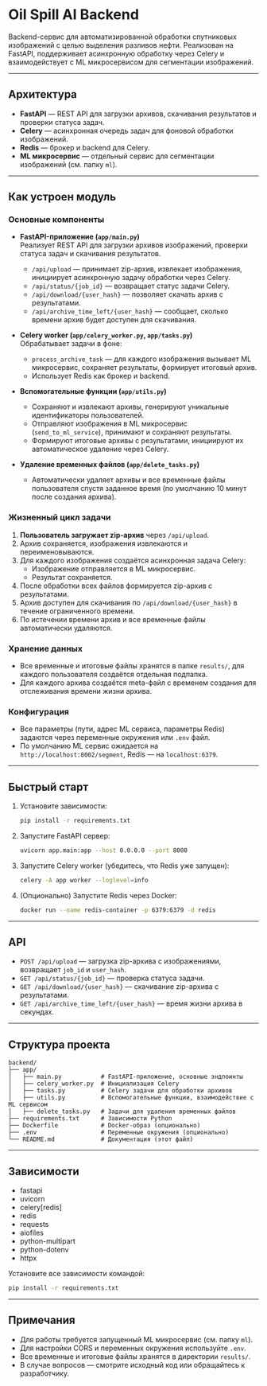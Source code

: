 # Oil Spill AI Backend

Backend-сервис для автоматизированной обработки спутниковых изображений с целью выделения разливов нефти. Реализован на FastAPI, поддерживает асинхронную обработку через Celery и взаимодействует с ML микросервисом для сегментации изображений.

---

## Архитектура

- **FastAPI** — REST API для загрузки архивов, скачивания результатов и проверки статуса задач.
- **Celery** — асинхронная очередь задач для фоновой обработки изображений.
- **Redis** — брокер и backend для Celery.
- **ML микросервис** — отдельный сервис для сегментации изображений (см. папку `ml`).

---

## Как устроен модуль

### Основные компоненты

- **FastAPI-приложение (`app/main.py`)**  
  Реализует REST API для загрузки архивов изображений, проверки статуса задач и скачивания результатов.  
  - `/api/upload` — принимает zip-архив, извлекает изображения, инициирует асинхронную задачу обработки через Celery.
  - `/api/status/{job_id}` — возвращает статус задачи Celery.
  - `/api/download/{user_hash}` — позволяет скачать архив с результатами.
  - `/api/archive_time_left/{user_hash}` — сообщает, сколько времени архив будет доступен для скачивания.

- **Celery worker (`app/celery_worker.py`, `app/tasks.py`)**  
  Обрабатывает задачи в фоне:
  - `process_archive_task` — для каждого изображения вызывает ML микросервис, сохраняет результаты, формирует итоговый архив.
  - Использует Redis как брокер и backend.

- **Вспомогательные функции (`app/utils.py`)**  
  - Сохраняют и извлекают архивы, генерируют уникальные идентификаторы пользователей.
  - Отправляют изображения в ML микросервис (`send_to_ml_service`), принимают и сохраняют результаты.
  - Формируют итоговые архивы с результатами, инициируют их автоматическое удаление через Celery.

- **Удаление временных файлов (`app/delete_tasks.py`)**  
  - Автоматически удаляет архивы и все временные файлы пользователя спустя заданное время (по умолчанию 10 минут после создания архива).

### Жизненный цикл задачи

1. **Пользователь загружает zip-архив** через `/api/upload`.
2. Архив сохраняется, изображения извлекаются и переименовываются.
3. Для каждого изображения создаётся асинхронная задача Celery:
   - Изображение отправляется в ML микросервис.
   - Результат сохраняется.
4. После обработки всех файлов формируется zip-архив с результатами.
5. Архив доступен для скачивания по `/api/download/{user_hash}` в течение ограниченного времени.
6. По истечении времени архив и все временные файлы автоматически удаляются.

### Хранение данных

- Все временные и итоговые файлы хранятся в папке `results/`, для каждого пользователя создаётся отдельная подпапка.
- Для каждого архива создаётся meta-файл с временем создания для отслеживания времени жизни архива.

### Конфигурация

- Все параметры (пути, адрес ML сервиса, параметры Redis) задаются через переменные окружения или `.env` файл.
- По умолчанию ML сервис ожидается на `http://localhost:8002/segment`, Redis — на `localhost:6379`.

---

## Быстрый старт

1. Установите зависимости:
   ```bash
   pip install -r requirements.txt
   ```

2. Запустите FastAPI сервер:
   ```bash
   uvicorn app.main:app --host 0.0.0.0 --port 8000
   ```

3. Запустите Celery worker (убедитесь, что Redis уже запущен):
   ```bash
   celery -A app worker --loglevel=info
   ```

4. (Опционально) Запустите Redis через Docker:
   ```bash
   docker run --name redis-container -p 6379:6379 -d redis
   ```

---

## API

- `POST /api/upload` — загрузка zip-архива с изображениями, возвращает `job_id` и `user_hash`.
- `GET /api/status/{job_id}` — проверка статуса задачи.
- `GET /api/download/{user_hash}` — скачивание zip-архива с результатами.
- `GET /api/archive_time_left/{user_hash}` — время жизни архива в секундах.

---

## Структура проекта

```
backend/
├── app/
│   ├── main.py           # FastAPI-приложение, основные эндпоинты
│   ├── celery_worker.py  # Инициализация Celery
│   ├── tasks.py          # Celery задачи для обработки архивов
│   ├── utils.py          # Вспомогательные функции, взаимодействие с ML сервисом
│   ├── delete_tasks.py   # Задачи для удаления временных файлов
├── requirements.txt      # Зависимости Python
├── Dockerfile            # Docker-образ (опционально)
├── .env                  # Переменные окружения (опционально)
└── README.md             # Документация (этот файл)
```

---

## Зависимости

- fastapi
- uvicorn
- celery[redis]
- redis
- requests
- aiofiles
- python-multipart
- python-dotenv
- httpx

Установите все зависимости командой:
```bash
pip install -r requirements.txt
```

---

## Примечания

- Для работы требуется запущенный ML микросервис (см. папку `ml`).
- Для настройки CORS и переменных окружения используйте `.env`.
- Все временные и итоговые файлы хранятся в директории `results/`.
- В случае вопросов — смотрите исходный код или обращайтесь к разработчику.
